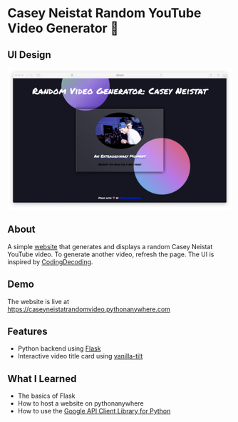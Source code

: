 # Casey Neistat Random YouTube Video Generator 🎥

## UI Design
![screenshot](/ui.png)

## About
A simple [website](https://caseyneistatrandomvideo.pythonanywhere.com) that generates and displays a random Casey Neistat YouTube video. To generate another video, refresh the page. The UI is inspired by [CodingDecoding](https://codepen.io/CodingDecoding/pen/WNGOOLv).

## Demo
The website is live at https://caseyneistatrandomvideo.pythonanywhere.com

## Features
- Python backend using [Flask](https://flask.palletsprojects.com/en/2.0.x/)
- Interactive video title card using [vanilla-tilt](https://micku7zu.github.io/vanilla-tilt.js/)

## What I Learned
- The basics of Flask
- How to host a website on pythonanywhere
- How to use the [Google API Client Library for Python](https://developers.google.com/api-client-library/python/start/installation)
